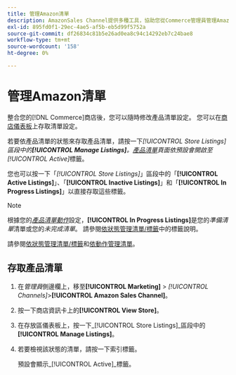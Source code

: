 ```yaml
---
title: 管理Amazon清單
description: AmazonSales Channel提供多種工具，協助您從Commerce管理員管理Amazon清單。
exl-id: 895fd0f1-29ec-4ae5-af5b-eb5d99f5752a
source-git-commit: df26834c81b5e26ad0ea8c94c14292eb7c24bae8
workflow-type: tm+mt
source-wordcount: '158'
ht-degree: 0%

---
```


# 管理Amazon清單

整合您的[!DNL Commerce]商店後，您可以隨時修改產品清單設定。 您可以在[商店儀表板](./amazon-store-dashboard.md)上存取清單設定。

若要依產品清單的狀態來存取產品清單，請按一下&#x200B;_[!UICONTROL Store Listings]_區段中的&#x200B;**[!UICONTROL Manage Listings]**。[_&#x200B;產品清單&#x200B;_](./managing-listings-by-tab.md)頁面依預設會開啟至_[!UICONTROL Active]_&#x200B;標籤。

您也可以按一下「_[!UICONTROL Store Listings]_」區段中的「**[!UICONTROL Active Listings]**」、「**[!UICONTROL Inactive Listings]**」和「**[!UICONTROL In Progress Listings]**」以直接存取這些標籤。

>[!NOTE]
>
>根據您的&#x200B;[_產品清單動作_](./product-listing-actions.md)&#x200B;設定，**[!UICONTROL In Progress Listings]**&#x200B;是您的&#x200B;_準備清單_&#x200B;清單或您的&#x200B;_未完成清單_。 請參閱[依狀態管理清單/標籤](./managing-listings-by-tab.md)中的標籤說明。

請參閱[依狀態管理清單/標籤](./managing-listings-by-tab.md)和[依動作管理清單](./managing-listings-by-action.md)。

## 存取產品清單

1. 在&#x200B;_管理員_&#x200B;側邊欄上，移至&#x200B;**[!UICONTROL Marketing]** > _[!UICONTROL Channels]_>**[!UICONTROL Amazon Sales Channel]**。

1. 按一下商店資訊卡上的&#x200B;**[!UICONTROL View Store]**。

1. 在存放區儀表板上，按一下&#x200B;_[!UICONTROL Store Listings]_區段中的&#x200B;**[!UICONTROL Manage Listings]**。

1. 若要檢視該狀態的清單，請按一下索引標籤。

   預設會顯示&#x200B;_[!UICONTROL Active]_標籤。
